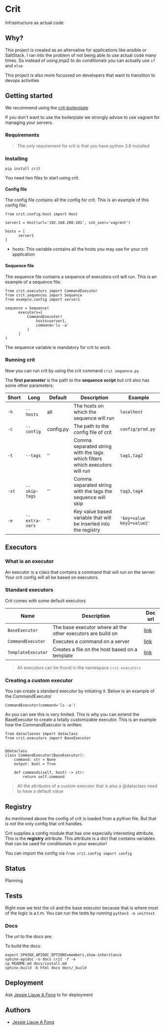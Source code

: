 # Crit

Infrastructure as actual code

## Why?

This project is created as an alternative for applications like ansible or SaltStack. I ran into the problem of not being able to use actual code many times. So instead of using jinja2 to do conditionals you can actually use `if` and `else`

This project is also more focussed on developers that want to transition to devops activities

## Getting started

We recommend using the [crit-boilerplate](https://github.com/jessielaf/crit-boilerplate)

If you don't want to use the boilerplate we strongly advise to use vagrant for managing your servers.

### Requirements

> The only requirement for crit is that you have python 3.6 installed

### Installing

`pip install crit`

You need two files to start using crit.

#### Config file

The config file contains all the config for crit. This is an example of this config file:

```python3
from crit.config.host import Host

server1 = Host(url='192.168.200.101', ssh_user='vagrant')

hosts = [
      server1
]
```

- hosts: This variable contains all the hosts you may use for your crit application

#### Sequence file

The sequence file contains a sequence of executors crit will run. This is an example of a sequence file:

```python3
from crit.executors import CommandExecutor
from crit.sequences import Sequence
from example.config import server1

sequence = Sequence(
      executors=[
          CommandExecutor(
              hosts=server1,
              command='ls -a'
          )
      ]
)
```

The sequence variable is mandatory for crit to work.

### Running crit

Now you can run crit by using the crit command `crit sequence.py`

The **first parameter** is the path to the **sequence script** but crit also has some other parameters:

| Short | Long       | Default   | Description                              | Example |
|-------|------------|-----------|------------------------------------------|---------|
| `-h`  | `--hosts`  | all       | The hosts on which the sequence will run | `localhost` |
| `-c`  | `--config` | config.py | The path to the config file of crit      | `config/prod.py` |
| `-t`  | `--tags`   | ''      | Comma separated string with the tags which filters which executors will run | `tag1,tag2` |
| `-st` | `--skip-tags` | '' | Comma separated string with the tags the sequence will skip | `tag3,tag4` |
| `-e` | `--extra-vars` | '' | Key value based variable that will be inserted into the registry | `'key=value key2=value2'` |

## Executors

### What is an executor

An executor is a class that contains a command that will run on the server. Your crit config will all be based on executors.

### Standard executors

Crit comes with some default executors

| Name               | Description                                                  | Doc url |
|--------------------|--------------------------------------------------------------|---------|
| `BaseExecutor`     | The base executor where all the other executors are build on | [link](https://crit.readthedocs.io/en/latest/crit.executors.base_executor.html)        |
| `CommandExecutor`  | Executes a command on a server                               | [link](https://crit.readthedocs.io/en/latest/crit.executors.command_executor.html)        |
| `TemplateExecutor` | Creates a file on the host based on a template               | [link](https://crit.readthedocs.io/en/latest/crit.executors.template_executor.html)        |

> All executors can be found in the namespace `crit.executors`

### Creating a custom executor

You can create a standard executor by initiating it. Below is an example of the CommandExecutor

```python3
CommandExecutor(command='ls -a')
```

As you can see this is very limited. This is why you can extend the BaseExecutor to create a totally customizable executor. This is an example how the CommandExecutor is written:

```python3
from dataclasses import dataclass
from crit.executors import BaseExecutor


@dataclass
class CommandExecutor(BaseExecutor):
    command: str = None
    output: bool = True

    def commands(self, host) -> str:
        return self.command
```

> All the attributes of a custom executor that is also a @dataclass need to have a default value

## Registry

As mentioned above the config of crit is loaded from a python file. But that is not the only config that crit handles.

Crit supplies a config module that has one especially interesting attribute. This is the **registry** attribute. This attribute is a dict that contains variables that can be used for conditionals in your executor!

You can import the config via `from crit.config import config`

## Status

Planning

## Tests

Right now we test the cli and the base executor because that is where most of the logic is a.t.m. You can run the tests by running `python3 -m unittest`

### Docs

The url to the docs are:

To build the docs:
```
export SPHINX_APIDOC_OPTIONS=members,show-inheritance
sphinx-apidoc -o docs crit -f -e
cp README.md docs/install.md
sphinx-build -b html docs docs/_build
```

## Deployment

Ask [Jessie Liauw A Fong](https://github.com/jessielaf) to for deployment

## Authors

* [Jessie Liauw A Fong](https://github.com/jessielaf)
